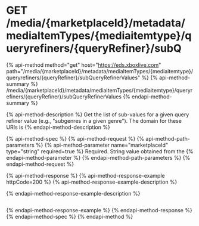# GET /media/{marketplaceId}/metadata/mediaItemTypes/{mediaitemtype}/queryrefiners/{queryRefiner}/subQ

{% api-method method="get" host="https://eds.xboxlive.com" path="/media/{marketplaceId}/metadata/mediaItemTypes/{mediaitemtype}/queryrefiners/{queryRefiner}/subQueryRefinerValues" %}
{% api-method-summary %}
/media/{marketplaceId}/metadata/mediaItemTypes/{mediaitemtype}/queryrefiners/{queryRefiner}/subQueryRefinerValues
{% endapi-method-summary %}

{% api-method-description %}
Get the list of sub-values for a given query refiner value \(e.g., "subgenres in a given genre"\). The domain for these URIs is
{% endapi-method-description %}

{% api-method-spec %}
{% api-method-request %}
{% api-method-path-parameters %}
{% api-method-parameter name="marketplaceId" type="string" required=true %}
Required. String value obtained from the
{% endapi-method-parameter %}
{% endapi-method-path-parameters %}
{% endapi-method-request %}

{% api-method-response %}
{% api-method-response-example httpCode=200 %}
{% api-method-response-example-description %}

{% endapi-method-response-example-description %}

```text

```
{% endapi-method-response-example %}
{% endapi-method-response %}
{% endapi-method-spec %}
{% endapi-method %}

